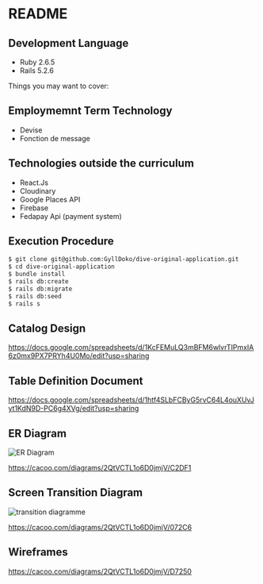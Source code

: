# README

## Development Language

- Ruby 2.6.5
- Rails 5.2.6

Things you may want to cover:

## Employmemnt Term Technology

- Devise
- Fonction de message

## Technologies outside the curriculum

- React.Js
- Cloudinary
- Google Places API
- Firebase
- Fedapay Api (payment system)

## Execution Procedure

```bash
$ git clone git@github.com:GyllDoko/dive-original-application.git
$ cd dive-original-application
$ bundle install
$ rails db:create
$ rails db:migrate
$ rails db:seed
$ rails s
```

## Catalog Design

https://docs.google.com/spreadsheets/d/1KcFEMuLQ3mBFM6wlvrTIPmxIA6z0mx9PX7PRYh4U0Mo/edit?usp=sharing

## Table Definition Document

https://docs.google.com/spreadsheets/d/1htf4SLbFCByG5rvC64L4ouXUvJyt1KdN9D-PC6g4XVg/edit?usp=sharing

## ER Diagram

![ER Diagram](https://user-images.githubusercontent.com/58073797/135597564-e825e66d-0569-4279-aaea-1084ec2ce4fc.png)

https://cacoo.com/diagrams/2QtVCTL1o6D0jmjV/C2DF1

## Screen Transition Diagram

![transition  diagramme](https://user-images.githubusercontent.com/58073797/135728695-a9c24393-7c92-4fd8-9152-d94270103d00.png)

https://cacoo.com/diagrams/2QtVCTL1o6D0jmjV/072C6

## Wireframes

https://cacoo.com/diagrams/2QtVCTL1o6D0jmjV/D7250
